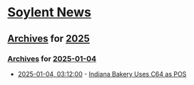 # [Soylent News](../../../README.md)

## [Archives](../../index.md) for [2025](../index.md)

### [Archives](../../index.md) for [2025-01-04](index.md)

* [2025-01-04, 03:12:00](https://soylentnews.org/article.pl?sid=25/01/03/1433237&from=rss) - [Indiana Bakery Uses C64 as POS](https://soylentnews.org/article.pl?sid=25/01/03/1433237&from=rss)
